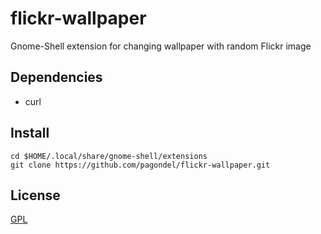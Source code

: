 # flickr-wallpaper
Gnome-Shell extension for changing wallpaper with random Flickr image

## Dependencies
* curl

## Install
```
cd $HOME/.local/share/gnome-shell/extensions
git clone https://github.com/pagondel/flickr-wallpaper.git
```

## License
[GPL](https://github.com/pagondel/personal-site/blob/master/LICENSE)
